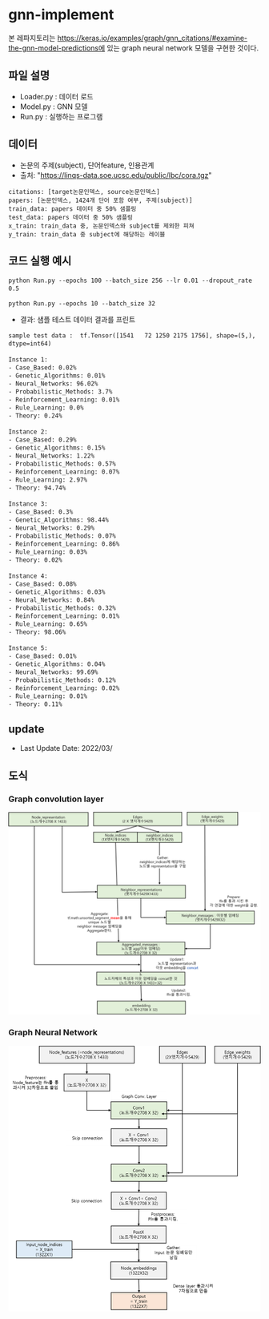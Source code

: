 # gnn-implement

본 레파지토리는 https://keras.io/examples/graph/gnn_citations/#examine-the-gnn-model-predictions에 있는 graph neural network 모델을 구현한 것이다. 

## 파일 설명 

* Loader.py : 데이터 로드
* Model.py  : GNN 모델
* Run.py    : 실행하는 프로그램

## 데이터

* 논문의 주제(subject), 단어feature, 인용관계
* 출처: "https://linqs-data.soe.ucsc.edu/public/lbc/cora.tgz"
```
citations: [target논문인덱스, source논문인덱스]
papers: [논문인덱스, 1424개 단어 포함 여부, 주제(subject)]
train_data: papers 데이터 중 50% 샘플링
test_data: papers 데이터 중 50% 샘플링
x_train: train_data 중, 논문인덱스와 subject를 제외한 피쳐
y_train: train_data 중 subject에 해당하는 레이블
```


## 코드 실행 예시
```
python Run.py --epochs 100 --batch_size 256 --lr 0.01 --dropout_rate 0.5
```
```
python Run.py --epochs 10 --batch_size 32
```

- 결과: 샘플 테스트 데이터 결과를 프린트

```
sample test data :  tf.Tensor([1541   72 1250 2175 1756], shape=(5,), dtype=int64)

Instance 1:
- Case_Based: 0.02%
- Genetic_Algorithms: 0.01%
- Neural_Networks: 96.02%
- Probabilistic_Methods: 3.7%
- Reinforcement_Learning: 0.01%
- Rule_Learning: 0.0%
- Theory: 0.24%

Instance 2:
- Case_Based: 0.29%
- Genetic_Algorithms: 0.15%
- Neural_Networks: 1.22%
- Probabilistic_Methods: 0.57%
- Reinforcement_Learning: 0.07%
- Rule_Learning: 2.97%
- Theory: 94.74%

Instance 3:
- Case_Based: 0.3%
- Genetic_Algorithms: 98.44%
- Neural_Networks: 0.29%
- Probabilistic_Methods: 0.07%
- Reinforcement_Learning: 0.86%
- Rule_Learning: 0.03%
- Theory: 0.02%

Instance 4:
- Case_Based: 0.08%
- Genetic_Algorithms: 0.03%
- Neural_Networks: 0.84%
- Probabilistic_Methods: 0.32%
- Reinforcement_Learning: 0.01%
- Rule_Learning: 0.65%
- Theory: 98.06%

Instance 5:
- Case_Based: 0.01%
- Genetic_Algorithms: 0.04%
- Neural_Networks: 99.69%
- Probabilistic_Methods: 0.12%
- Reinforcement_Learning: 0.02%
- Rule_Learning: 0.01%
- Theory: 0.11%
```


## update

* Last Update Date: 2022/03/


## 도식

### Graph convolution layer
<img src='notebook/conv.png' >

### Graph Neural Network
<img src='notebook/gnn.png' >
  